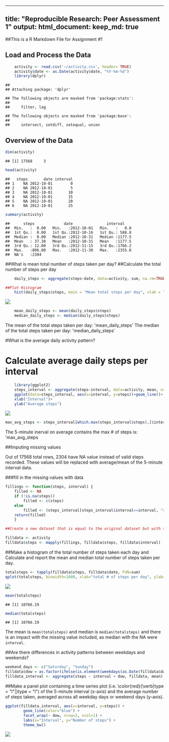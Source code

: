  
---
title: "Reproducible Research: Peer Assessment 1"
output: 
  html_document:
    keep_md: true
---


##This is a R Markdown File for Assignment #1

## Load and Process the Data

```r
    activity <- read.csv('~/activity.csv', header= TRUE)
    activity$date <- as.Date(activity$date, "%Y-%m-%d")
    library(dplyr)
```

```
## 
## Attaching package: 'dplyr'
```

```
## The following objects are masked from 'package:stats':
## 
##     filter, lag
```

```
## The following objects are masked from 'package:base':
## 
##     intersect, setdiff, setequal, union
```

## Overview of the Data

```r
dim(activity)
```

```
## [1] 17568     3
```

```r
head(activity)
```

```
##   steps       date interval
## 1    NA 2012-10-01        0
## 2    NA 2012-10-01        5
## 3    NA 2012-10-01       10
## 4    NA 2012-10-01       15
## 5    NA 2012-10-01       20
## 6    NA 2012-10-01       25
```

```r
summary(activity)
```

```
##      steps             date               interval     
##  Min.   :  0.00   Min.   :2012-10-01   Min.   :   0.0  
##  1st Qu.:  0.00   1st Qu.:2012-10-16   1st Qu.: 588.8  
##  Median :  0.00   Median :2012-10-31   Median :1177.5  
##  Mean   : 37.38   Mean   :2012-10-31   Mean   :1177.5  
##  3rd Qu.: 12.00   3rd Qu.:2012-11-15   3rd Qu.:1766.2  
##  Max.   :806.00   Max.   :2012-11-30   Max.   :2355.0  
##  NA's   :2304
```
##What is mean total number of steps taken per day?
##Calculate the total number of steps per day

```r
    daily_steps <- aggregate(steps~date, data=activity, sum, na.rm=TRUE)

##Plot Histogram
    hist(daily_steps$steps, main = "Mean total steps per day", xlab = "steps", ylab ="# of Days")
```

![](PA1_template_files/figure-html/unnamed-chunk-3-1.png)<!-- -->

```r
    mean_daily_steps <- mean(daily_steps$steps)
    median_daily_steps <- median(daily_steps$steps)
```
The mean of the total steps taken per day: 'mean_daily_steps'
The median of the total steps taken per day: 'median_daily_steps'

#What is the average daily activity pattern?

# Calculate average daily steps per interval

```r
    library(ggplot2)
    steps_interval <- aggregate(steps~interval, data=activity, mean, na.rm=TRUE)
    ggplot(data=steps_interval, aes(x=interval, y=steps))+geom_line()+
    xlab("Interval")+
    ylab("Average steps")
```

![](PA1_template_files/figure-html/unnamed-chunk-4-1.png)<!-- -->

```r
max_avg_steps <- steps_interval[which.max(steps_interval$steps),]$interval
```

The 5-minute inerval on average contains the max # of steps is: 'max_avg_steps
    

##Imputing missing values

Out of 17568 total rows, 2304 have NA value instead of valid steps recorded. These values will be replaced with average/mean of the 5-minute interval data.

###fill in the missing values with data


```r
fillings <- function(steps, interval) {
    filled <- NA
    if (!is.na(steps))
        filled <- c(steps)
    else
        filled <- (steps_interval[steps_interval$interval==interval, "steps"])
    return(filled)
    }

##Create a new dataset that is equal to the original dataset but with the missing data filled in.

filldata <- activity
filldata$steps <- mapply(fillings, filldata$steps, filldata$interval)
```

##Make a histogram of the total number of steps taken each day and Calculate and report the mean and median total number of steps taken per day.


```r
totalsteps <- tapply(filldata$steps, filldata$date, FUN=sum)
qplot(totalsteps, binwidth=1000, xlab="total # of steps per day", ylab="# of times in a day")
```

![](PA1_template_files/figure-html/unnamed-chunk-7-1.png)<!-- -->

```r
mean(totalsteps)
```

```
## [1] 10766.19
```

```r
median(totalsteps)
```

```
## [1] 10766.19
```
The mean is `mean(totalsteps)` and median is `median(totalsteps)` and there is an impact with the missing value included, as median with the NA were `interval`.



##Are there differences in activity patterns between weekdays and weekends?


```r
weekend_days <- c("Saturday", "Sunday")
filldata$dow = as.factor(ifelse(is.element(weekdays(as.Date(filldata$date)),weekend_days), "Weekend", "Weekday"))
filldata_interval <- aggregate(steps ~ interval + dow, filldata, mean)
```

##Make a panel plot containing a time series plot (i.e. \color{red}{\verb|type = "l"|}type = "l") of the 5-minute interval (x-axis) and the average number of steps taken, averaged across all weekday days or weekend days (y-axis).


```r
ggplot(filldata_interval, aes(x=interval, y=steps)) + 
        geom_line(color="blue") + 
        facet_wrap(~ dow, nrow=2, ncol=1) +
        labs(x="Interval", y="Number of steps") +
        theme_bw()
```

![](PA1_template_files/figure-html/unnamed-chunk-9-1.png)<!-- -->






